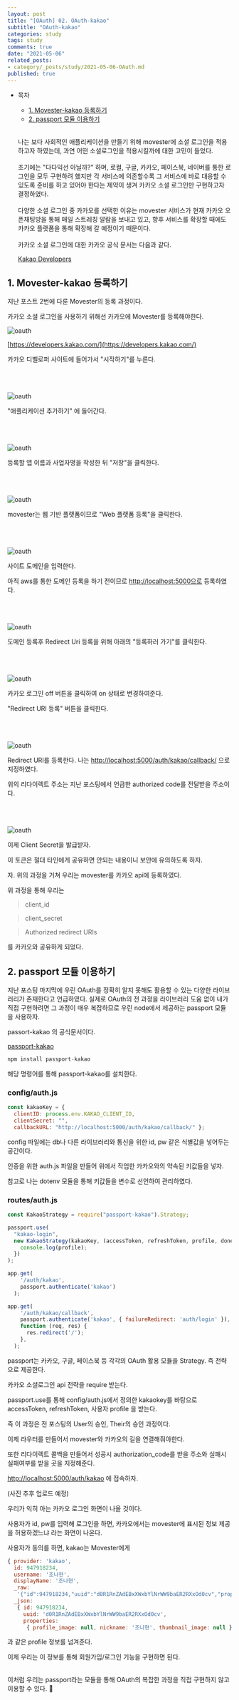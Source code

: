 ```yaml
---
layout: post
title: "[OAuth] 02. OAuth-kakao"
subtitle: "OAuth-kakao"
categories: study
tags: study
comments: true
date: "2021-05-06"
related_posts:
- category/_posts/study/2021-05-06-OAuth.md
published: true
---
```


- 목차
  - [1. Movester-kakao 등록하기](#.Movester-kakao-등록하기)
  - [2. passport 모듈 이용하기](#.passport-모듈-이용하기)
<br><br>

  나는 보다 사회적인 애플리케이션을 만들기 위해 movester에 소셜 로그인을 적용하고자 하였는데, 과연 어떤 소셜로그인을 적용시킬까에 대한 고민이 들었다.
<br><br>
  초기에는 "다다익선 아닐까?" 하며, 로컬, 구글, 카카오, 페이스북, 네이버를 통한 로그인을 모두 구현하려 했지만 각 서비스에 의존할수록 그 서비스에 바로 대응할 수 있도록 준비를 하고 있어야 한다는 제약이 생겨 카카오 소셜 로그인만 구현하고자 결정하였다.
<br><br>
  다양한 소셜 로그인 중 카카오를 선택한 이유는 movester 서비스가 현재 카카오 오픈채팅방을 통해 매일 스트레칭 알람을  보내고 있고, 향후 서비스를 확장할 때에도 카카오 플랫폼을 통해 확장해 갈 예정이기 때문이다.
<br><br>
  카카오 소셜 로그인에 대한 카카오 공식 문서는 다음과 같다.

  [Kakao Developers](https://developers.kakao.com/docs/latest/ko/kakaologin/common)

## 1. Movester-kakao 등록하기

  지난 포스트 2번에 다룬 Movester의 등록 과정이다.

  카카오 소셜 로그인을 사용하기 위해선 카카오에 Movester를 등록해야한다.

  ![oauth](/assets/img/study/카카오1.png)

  [https://developers.kakao.com/](https://developers.kakao.com/)

  카카오 디벨로퍼 사이트에 들어가서 "시작하기"를 누른다.
  <br><br><br><br>

  ![oauth](/assets/img/study/카카오2.png)

  "애플리케이션 추가하기" 에 들어간다.
  <br><br><br><br>

  ![oauth](/assets/img/study/카카오3.png)

  등록할 앱 이름과 사업자명을 작성한 뒤 "저장"을 클릭한다.
  <br><br><br><br>

  ![oauth](/assets/img/study/카카오4.png)

  movester는 웹 기반 플랫폼이므로 "Web 플랫폼 등록"을 클릭한다.
  <br><br><br><br>

  ![oauth](/assets/img/study/카카오5.png)

  사이트 도메인을 입력한다.

   아직 aws를 통한 도메인 등록을 하기 전이므로 [http://localhost:5000으로](http://localhost:5000으로) 등록하였다.
   <br><br><br><br>

  ![oauth](/assets/img/study/카카오6.png)

  도메인 등록후 Redirect Uri 등록을 위해 아래의 "등록하러 가기"를 클릭한다.
  <br><br><br><br>

  ![oauth](/assets/img/study/카카오7.png)

  카카오 로그인 off 버튼을 클릭하여 on 상태로 변경하여준다.

  "Redirect URI 등록" 버튼을 클릭한다.
  <br><br><br><br>

  ![oauth](/assets/img/study/카카오8.png)

  Redirect URI를 등록한다. 나는 [http://localhost:5000/auth/kakao/callback/](http://localhost:5000/auth/kakao/callback/) 으로 지정하였다.

  위의 리다이렉트 주소는 지난 포스팅에서 언급한 authorized code를 전달받을 주소이다.
  <br><br>  <br><br>

  ![oauth](/assets/img/study/카카오9.png)

  이제 Client Secret을 발급받자.

  이 토큰은 절대 타인에게 공유하면 안되는 내용이니 보안에 유의하도록 하자.

  자. 위의 과정을 거쳐 우리는 movester를 카카오 api에 등록하였다.

  위 과정을 통해 우리는

> client_id

> client_secret

> Authorized redirect URIs

  를 카카오와 공유하게 되었다.

## 2.  passport 모듈 이용하기

  지난 포스팅 마지막에 우린 OAuth를 정확히 알지 못해도 활용할 수 있는 다양한 라이브러리가 존재한다고 언급하였다. 실제로 OAuth의 전 과정을 라이브러리 도움 없이 내가 직접 구현하려면 그 과정이 매우 복잡하므로 우린 node에서 제공하는 passport 모듈을 사용하자.

  passort-kakao 의 공식문서이다.

  [passport-kakao](http://www.passportjs.org/packages/passport-kakao/)

  ```jsx
  npm install passport-kakao
  ```

  해당 명령어를 통해 passport-kakao를 설치한다.

### config/auth.js

  ```jsx
  const kakaoKey = {
  	clientID: process.env.KAKAO_CLIENT_ID,
  	clientSecret: "",
  	callbackURL: "http://localhost:5000/auth/kakao/callback/" };
  ```

  config 파일에는 db나 다른 라이브러리와 통신을 위한 id, pw 같은 식별값을 넣어두는 공간이다.

  인증을 위한 auth.js 파일을 만들어 위에서 작업한 카카오와의 약속된 키값들을 넣자.

  참고로 나는 dotenv 모듈을 통해 키값들을 변수로 선언하여 관리하였다.

### routes/auth.js

  ```jsx
  const KakaoStrategy = require("passport-kakao").Strategy;

  passport.use(
    "kakao-login",
    new KakaoStrategy(kakaoKey, (accessToken, refreshToken, profile, done) => {
      console.log(profile);
    })
  );

  app.get(
      '/auth/kakao',
      passport.authenticate('kakao')
    );

  app.get(
      '/auth/kakao/callback',
      passport.authenticate('kakao', { failureRedirect: 'auth/login' }),
      function (req, res) {
        res.redirect('/');
      },
    );
  ```

  passport는 카카오, 구글, 페이스북 등 각각의 OAuth 활용 모듈을 Strategy. 즉 전략으로 제공한다.

  카카오 소셜로그인 api 전략을 require 받는다.

  passport.use를 통해 config/auth.js에서 정의한 kakaokey를 바탕으로  accessToken, refreshToken, 사용자 profile 을 받는다.

  즉 이 과정은 전 포스팅의 User의 승인, Their의 승인 과정이다.

  이제 라우터를 만들어서 movester와 카카오의 길을 연결해줘야한다.

  또한 리다이렉트 콜백을 만들어서 성공시 authorization_code를 받을 주소와 실패시 실패여부를 받을 곳을 지정해준다.

  [http://localhost:5000/auth/kakao](http://localhost:5000/auth/kakao) 에 접속하자.

  (사진 추후 업로드 예정)

  우리가 익히 아는 카카오 로그인 화면이 나올 것이다.

  사용자가 id, pw를 입력해 로그인을 하면, 카카오에서는 movester에 표시된 정보 제공을 허용하겠느냐 라는 화면이 나온다.

  사용자가 동의를 하면, kakao는 Movester에게

  ```jsx
  { provider: 'kakao',
    id: 947918234,
    username: '조나현',
    displayName: '조나현',
    _raw:
     '{"id":947918234,"uuid":"d0R1RnZAdEBxXWxbYlNrWW9baER2RXxOd0cv","properties":{"profile_image":null,"nickname":"신동규","thumbnail_image":null}}',
    _json:
     { id: 947918234,
       uuid: 'd0R1RnZAdEBxXWxbYlNrWW9baER2RXxOd0cv',
       properties:
        { profile_image: null, nickname: '조나현', thumbnail_image: null } } }
  ```

  과 같은 profile 정보를 넘겨준다.

  이제 우리는 이 정보를 통해 회원가입/로그인 기능을 구현하면 된다.


<br>
  이처럼 우리는 passport라는 모듈을 통해 OAuth의 복잡한 과정을 직접 구현하지 않고 이용할 수 있다.

